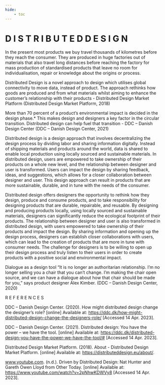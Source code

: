 ```yaml
---
hide:
    - toc
---
```


# D I S T R I B U T E D   D E S I G N 


In the present most products we buy travel thousands of kilometres before they reach the consumer. They are produced in huge factories out of materials that also travel long distances before reaching the factory for mass production of standardised products that leave no room for individualisation, repair or knowledge about the origins or process. 

Distributed Design is a novel approach to design which utilises global connectivity to move data, instead of product. The approach rethinks how goods are produced and from what materials whilst aiming to enhance the customer’s relationship with their products - Distributed Design Market Platform (Distributed Design Market Platform, 2018)

More than 70 percent of a product’s environmental impact is decided in the design phase.* This makes design and designers a key factor in the circular transition. Distributed design can help fuel that transition - DDC – Danish Design Center (DDC – Danish Design Center, 2021)

Distributed design is a design approach that involves decentralizing the design process by dividing labor and sharing information digitally. Instead of shipping materials and products around the world, data is shared to enable local production using locally sourced and sustainable materials. In distributed design, users are empowered to take ownership of their products on a whole new level, and the relationship between designer and user is transformed. Users can impact the design by sharing feedback, ideas, and suggestions, which allows for a closer collaboration between designer and user. This design approach can result in products that are more sustainable, durable, and in tune with the needs of the consumer.

Distributed design offers designers the opportunity to rethink how they design, produce and consume products, and to take responsibility for designing products that are durable, repairable, and reusable. By designing and producing products locally, using locally sourced and sustainable materials, designers can significantly reduce the ecological footprint of their products. The relationship between designer and user is also transformed in distributed design, with users empowered to take ownership of their products and impact the design. By sharing information and opening up the design process, designers can establish closer collaborations with users, which can lead to the creation of products that are more in tune with consumer needs. The challenge for designers is to be willing to open up their design process and truly listen to their users in order to create products with a positive social and environmental impact.

Dialogue as a design tool “It is no longer an authoritarian relationship. I’m no longer selling you a chair that you can’t change. I’m making the chair open source, and we can have a dialogue about how that chair should be made for you,” says product designer Alex Kimber. (DDC – Danish Design Center, 2020)


R E F E R E N C E S

DDC – Danish Design Center. (2020). How might distributed design change the designer’s role? [online] Available at: https://ddc.dk/how-might-distributed-design-change-the-designers-role/ [Accessed 14 Apr. 2023].

DDC – Danish Design Center. (2021). Distributed design: You have the power – we have the tool. [online] Available at: https://ddc.dk/distributed-design-you-have-the-power-we-have-the-tool/# [Accessed 14 Apr. 2023].

Distributed Design Market Platform. (2018). About - Distributed Design Market Platform. [online] Available at: https://distributeddesign.eu/about/.

www.youtube.com. (n.d.). Driven by Distributed Design: Nat Hunter and Gareth Owen Lloyd from Other Today. [online] Available at: https://www.youtube.com/watch?v=2pNhwKDWVy8 [Accessed 14 Apr. 2023].

‌